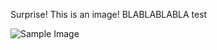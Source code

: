 [//]: # (title: Checkbox)

Surprise! This is an image! BLABLABLABLA test

![Sample Image](intro.svg)

